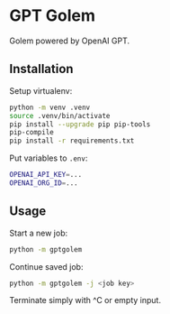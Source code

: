 GPT Golem
=========

Golem powered by OpenAI GPT.


Installation
------------

Setup virtualenv:

```bash
python -m venv .venv
source .venv/bin/activate
pip install --upgrade pip pip-tools
pip-compile
pip install -r requirements.txt
```

Put variables to `.env`:

```bash
OPENAI_API_KEY=...
OPENAI_ORG_ID=...
```


Usage
-----

Start a new job:

```bash
python -m gptgolem
```

Continue saved job:

```bash
python -m gptgolem -j <job key>
```

Terminate simply with ^C or empty input.

